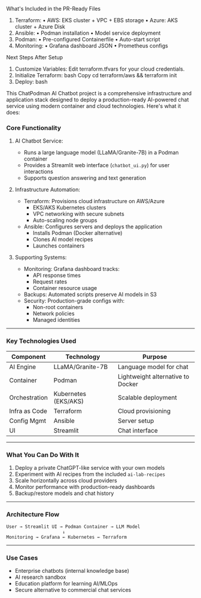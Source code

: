 What's Included in the PR-Ready Files
1. Terraform:
• AWS: EKS cluster + VPC + EBS storage
• Azure: AKS cluster + Azure Disk
2. Ansible:
• Podman installation
• Model service deployment
3. Podman:
• Pre-configured Containerfile
• Auto-start script
4. Monitoring:
• Grafana dashboard JSON
• Prometheus configs

Next Steps After Setup
1. Customize Variables:
Edit terraform.tfvars for your cloud credentials.
2. Initialize Terraform:
bash
Copy
cd terraform/aws && terraform init
3. Deploy:
bash


This ChatPodman AI Chatbot project is a comprehensive infrastructure and application stack designed to deploy a production-ready AI-powered chat service using modern container and cloud technologies. Here's what it does:
### Core Functionality
1. AI Chatbot Service:
   - Runs a large language model (LLaMA/Granite-7B) in a Podman container
   - Provides a Streamlit web interface (`chatbot_ui.py`) for user interactions
   - Supports question answering and text generation

2. Infrastructure Automation:
   - Terraform: Provisions cloud infrastructure on AWS/Azure
     - EKS/AKS Kubernetes clusters
     - VPC networking with secure subnets
     - Auto-scaling node groups
   - Ansible: Configures servers and deploys the application
     - Installs Podman (Docker alternative)
     - Clones AI model recipes
     - Launches containers

3. Supporting Systems:
   - Monitoring: Grafana dashboard tracks:
     - API response times
     - Request rates
     - Container resource usage
   - Backups: Automated scripts preserve AI models in S3
   - Security: Production-grade configs with:
     - Non-root containers
     - Network policies
     - Managed identities

---

### Key Technologies Used
| Component | Technology | Purpose |
|-----------|------------|---------|
| AI Engine | LLaMA/Granite-7B | Language model for chat |
| Container | Podman | Lightweight alternative to Docker |
| Orchestration | Kubernetes (EKS/AKS) | Scalable deployment |
| Infra as Code | Terraform | Cloud provisioning |
| Config Mgmt | Ansible | Server setup |
| UI | Streamlit | Chat interface |



---

### What You Can Do With It
1. Deploy a private ChatGPT-like service with your own models
2. Experiment with AI recipes from the included `ai-lab-recipes`
3. Scale horizontally across cloud providers
4. Monitor performance with production-ready dashboards
5. Backup/restore models and chat history

---

### Architecture Flow
```
User → Streamlit UI → Podman Container → LLM Model
                     ↓
Monitoring → Grafana ← Kubernetes ← Terraform
```

---

### Use Cases
- Enterprise chatbots (internal knowledge base)
- AI research sandbox
- Education platform for learning AI/MLOps
- Secure alternative to commercial chat services



